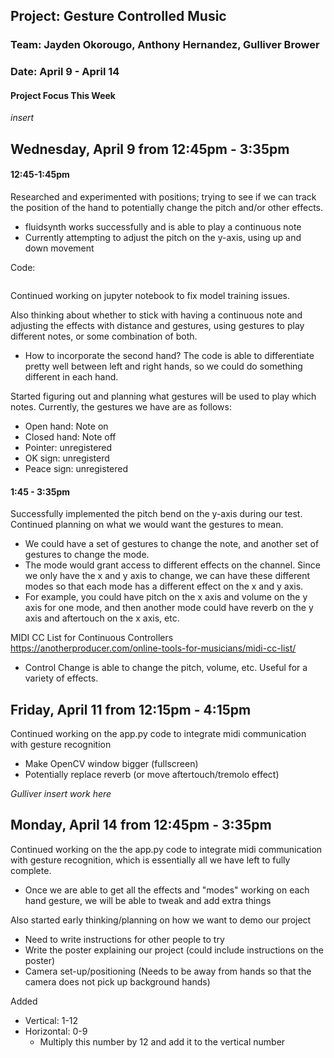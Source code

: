 ## Project: Gesture Controlled Music
### Team: Jayden Okorougo, Anthony Hernandez, Gulliver Brower
### Date: April 9 - April 14

#### Project Focus This Week
*insert*

## Wednesday, April 9 from 12:45pm - 3:35pm
#### 12:45-1:45pm
Researched and experimented with positions; trying to see if we can track the position of the hand to potentially change the pitch and/or other effects.
* fluidsynth works successfully and is able to play a continuous note
* Currently attempting to adjust the pitch on the y-axis, using up and down movement

Code:
```python

```

Continued working on jupyter notebook to fix model training issues.

Also thinking about whether to stick with having a continuous note and adjusting the effects with distance and gestures, using gestures to play different notes, or some combination of both.
* How to incorporate the second hand? The code is able to differentiate pretty well between left and right hands, so we could do something different in each hand.

Started figuring out and planning what gestures will be used to play which notes. Currently, the gestures we have are as follows:
* Open hand: Note on
* Closed hand: Note off
* Pointer: unregistered
* OK sign: unregisterd
* Peace sign: unregistered
#### 1:45 - 3:35pm
Successfully implemented the pitch bend on the y-axis during our test.
Continued planning on what we would want the gestures to mean.
* We could have a set of gestures to change the note, and another set of gestures to change the mode.
* The mode would grant access to different effects on the channel. Since we only have the x and y axis to change, we can have these different modes so that each mode has a different effect on the x and y axis.
* For example, you could have pitch on the x axis and volume on the y axis for one mode, and then another mode could have reverb on the y axis and aftertouch on the x axis, etc. 

MIDI CC List for Continuous Controllers
https://anotherproducer.com/online-tools-for-musicians/midi-cc-list/
* Control Change is able to change the pitch, volume, etc. Useful for a variety of effects.

## Friday, April 11 from 12:15pm - 4:15pm

Continued working on the app.py code to integrate midi communication with gesture recognition
* Make OpenCV window bigger (fullscreen)
* Potentially replace reverb (or move aftertouch/tremolo effect)

*Gulliver insert work here*

## Monday, April 14 from 12:45pm - 3:35pm

Continued working on the the app.py code to integrate midi communication with gesture recognition, which is essentially all we have left to fully complete. 
* Once we are able to get all the effects and "modes" working on each hand gesture, we will be able to tweak and add extra things

Also started early thinking/planning on how we want to demo our project
* Need to write instructions for other people to try
* Write the poster explaining our project (could include instructions on the poster)
* Camera set-up/positioning (Needs to be away from hands so that the camera does not pick up background hands)


Added 
* Vertical: 1-12
* Horizontal: 0-9
	* Multiply this number by 12 and add it to the vertical number
